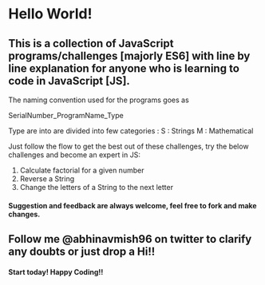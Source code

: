 # Hello World!


## This is a collection of JavaScript programs/challenges [majorly ES6] with line by line explanation for anyone who is learning to code in JavaScript [JS].


The naming convention used for the programs goes as 

SerialNumber_ProgramName_Type

Type are into are divided into few categories :
S : Strings
M : Mathematical

Just follow the flow to get the best out of these challenges, try the below challenges and become an expert in JS:

1. Calculate factorial for a given number
2. Reverse a String
3. Change the letters of a String to the next letter



#### Suggestion and feedback are always welcome, feel free to fork and make changes.


## Follow me @abhinavmish96 on twitter to clarify any doubts or just drop a Hi!!


#### Start today! Happy Coding!!